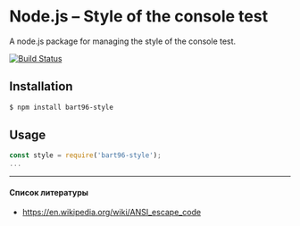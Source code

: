 # Node.js – Style of the console test
A node.js package for managing the style of the console test.

[![Build Status](https://travis-ci.org/bart96-b/node-style.svg)](https://travis-ci.org/bart96-b/node-style)

## Installation
```bash
$ npm install bart96-style
```

## Usage
```js
const style = require('bart96-style');
...
```


-----

#### Список литературы
  - https://en.wikipedia.org/wiki/ANSI_escape_code
